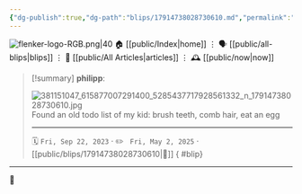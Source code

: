 ```yaml
---
{"dg-publish":true,"dg-path":"blips/17914738028730610.md","permalink":"/blips/17914738028730610/","title":"philipp on instagram @ 2023-09-22"}
---
```



<div class="transclusion internal-embed is-loaded"><div class="markdown-embed">




![flenker-logo-RGB.png|40](/img/user/attachments/flenker-logo-RGB.png)
🏠 [[public/Index\|home]]  ⋮ 🗣️ [[public/all-blips\|blips]] ⋮  📝 [[public/All Articles\|articles]]  ⋮ 🕰️ [[public/now\|now]]


</div></div>


> [!summary] **philipp**:
>
> ![381151047_615877007291400_5285437717928561332_n_17914738028730610.jpg](/img/user/attachments/381151047_615877007291400_5285437717928561332_n_17914738028730610.jpg)
> Found an old todo list of my kid: brush teeth, comb hair, eat an egg
> - - -
>
> 🗓️ <code>Fri, Sep 22, 2023</code>  · ✏️ <code> Fri, May 2, 2025</code>  · [[public/blips/17914738028730610\|🔗]]
{ #blip}


- - -

 👾

